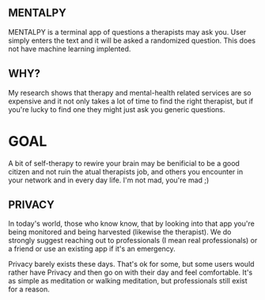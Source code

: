 ## MENTALPY
MENTALPY is a terminal app of questions a therapists may ask you. User simply enters the text and it will be asked a randomized question. This does not have machine learning implented.

## WHY?
My research shows that therapy and mental-health related services are so expensive and it not only takes a lot of time to find the right therapist, but if you're lucky to find one they might just ask you generic questions.

# GOAL
A bit of self-therapy to rewire your brain may be benificial to be a good citizen and not ruin the atual therapists job, and others you encounter in your network and in every day life. I'm not mad, you're mad ;)

## PRIVACY
In today's world, those who know know, that by looking into that app you're being monitored and being harvested (likewise the therapist). We do strongly suggest reaching out to professionals (I mean real professionals) or a friend or use an existing app if it's an emergency.

Privacy barely exists these days. That's ok for some, but some users would rather have Privacy and then go on with their day and feel comfortable. It's as simple as meditation or walking meditation, but professionals still exist for a reason.
